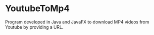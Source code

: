 # YoutubeToMp4
Program developed in Java and JavaFX to download MP4 videos from Youtube by providing a URL.
